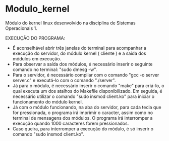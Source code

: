 # Modulo_kernel
Módulo do kernel linux desenvolvido na disciplina de Sistemas Operacionais 1.

EXECUÇÃO DO PROGRAMA:
- É aconselhável abrir três janelas do terminal para acompanhar a execução do servidor, do módulo kernel ( cliente ) e a saída dos módulos em execução.
- Para observar a saída dos módulos, é necessário inserir o seguinte comando no terminal: "sudo dmesg -w".
- Para o servidor, é necessário compilar com o comando "gcc -o server server.c" e executá-lo com o comando "./server".
- Já para o módulo, é necessário inserir o comando "make" para criá-lo, o qual executa um dos atalhos do Makefile disponibilizado. Em seguida, é 
necessário utilizar o comando "sudo insmod client.ko" para iniciar o funcionamento do módulo kernel.
- Já com o módulo funcionando, na aba do servidor, para cada tecla que for pressionada, o programa irá imprimir o caracter, assim como no terminal de mensagens dos módulos. O programa irá interromper a execução quando 1000 caracteres forem pressionados.
- Caso queira, para interromper a execução do módulo, é só inserir o comando "sudo insmod client.ko".

